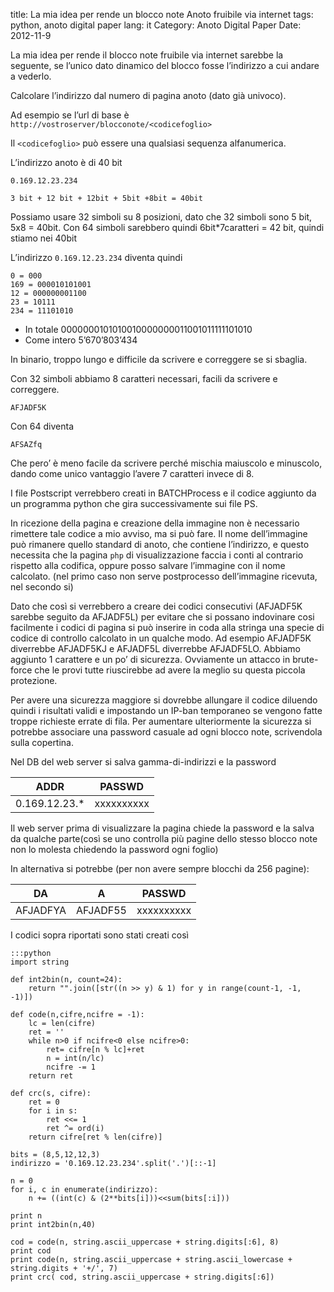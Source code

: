 title: La mia idea per rende un blocco note Anoto fruibile via internet
tags: python, anoto digital paper
lang: it
Category: Anoto Digital Paper
Date: 2012-11-9

La mia idea per rende il blocco note fruibile via internet sarebbe la seguente, se l’unico dato dinamico del blocco fosse l’indirizzo a cui andare a vederlo.

Calcolare l’indirizzo dal numero di pagina anoto (dato già univoco).

Ad esempio se l’url di base è `http://vostroserver/blocconote/<codicefoglio>`

Il `<codicefoglio>` può essere una qualsiasi sequenza alfanumerica.

L’indirizzo anoto è di 40 bit

`0.169.12.23.234`

`3 bit + 12 bit + 12bit + 5bit +8bit = 40bit`

Possiamo usare 32 simboli su 8 posizioni, dato che 32 simboli sono 5 bit, 5x8 = 40bit. Con 64 simboli sarebbero quindi 6bit*7caratteri = 42 bit, quindi stiamo nei 40bit

L’indirizzo `0.169.12.23.234` diventa quindi

	0 = 000
	169 = 000010101001
	12 = 000000001100
	23 = 10111
	234 = 11101010

- In totale 0000000101010010000000011001011111101010
- Come intero 5’670’803’434

In binario, troppo lungo e difficile da scrivere e correggere se si sbaglia.

Con 32 simboli abbiamo 8 caratteri necessari, facili da scrivere e correggere.

	AFJADF5K

Con 64 diventa
    
	AFSAZfq

Che pero’ è meno facile da scrivere perché mischia maiuscolo e minuscolo, dando come unico vantaggio l’avere 7 caratteri invece di 8.

I file Postscript verrebbero creati in BATCHProcess e il codice aggiunto da un programma python che gira successivamente sui file PS.

In ricezione della pagina e creazione della immagine non è necessario rimettere tale codice a mio avviso, ma si può fare. Il nome dell’immagine può rimanere quello standard di anoto, che contiene l’indirizzo, e questo necessita che la pagina `php` di visualizzazione faccia i conti al contrario rispetto alla codifica, oppure posso salvare l’immagine con il nome calcolato. (nel primo caso non serve postprocesso dell’immagine ricevuta, nel secondo si)

Dato che così si verrebbero a creare dei codici consecutivi (AFJADF5K sarebbe seguito da AFJADF5L) per evitare che si possano indovinare cosi facilmente i codici di pagina si può inserire in coda alla stringa una specie di codice di controllo calcolato in un qualche modo. Ad esempio AFJADF5K diverrebbe AFJADF5KJ e AFJADF5L diverrebbe AFJADF5LO. Abbiamo aggiunto 1 carattere e un po’ di sicurezza. Ovviamente un attacco in brute-force che le provi tutte riuscirebbe ad avere  la meglio su questa piccola protezione.

Per avere una sicurezza maggiore si dovrebbe allungare il codice diluendo quindi i risultati validi e impostando un IP-ban temporaneo se vengono fatte troppe richieste errate di fila.
Per aumentare ulteriormente la sicurezza si potrebbe associare una password casuale ad ogni blocco note, scrivendola sulla copertina.

Nel DB del web server si salva gamma-di-indirizzi e la password

| ADDR | PASSWD |
|------|--------|
| 0.169.12.23.* | xxxxxxxxxx |

Il web server prima di visualizzare la pagina chiede la password e la salva da qualche parte(così se uno controlla più pagine dello stesso blocco note non lo molesta chiedendo la password ogni foglio)

In alternativa si potrebbe (per non avere sempre blocchi da 256 pagine):

| DA | A | PASSWD |
|----|---|--------|
| AFJADFYA | AFJADF55 | xxxxxxxxxx |

I codici sopra riportati sono stati creati così

	:::python
	import string
	
	def int2bin(n, count=24):
	    return "".join([str((n >> y) & 1) for y in range(count-1, -1, -1)])
	
	def code(n,cifre,ncifre = -1):
	    lc = len(cifre)
	    ret = ''
	    while n>0 if ncifre<0 else ncifre>0:
	        ret= cifre[n % lc]+ret
	        n = int(n/lc)
	        ncifre -= 1
	    return ret
	
	def crc(s, cifre):
	    ret = 0
	    for i in s:
	        ret <<= 1
	        ret ^= ord(i)
	    return cifre[ret % len(cifre)]
	   
	bits = (8,5,12,12,3)
	indirizzo = '0.169.12.23.234'.split('.')[::-1]
	
	n = 0
	for i, c in enumerate(indirizzo):
	    n += ((int(c) & (2**bits[i]))<<sum(bits[:i]))
	   
	print n    
	print int2bin(n,40)
	
	cod = code(n, string.ascii_uppercase + string.digits[:6], 8)
	print cod
	print code(n, string.ascii_uppercase + string.ascii_lowercase + string.digits + '+/', 7)
	print crc( cod, string.ascii_uppercase + string.digits[:6])
